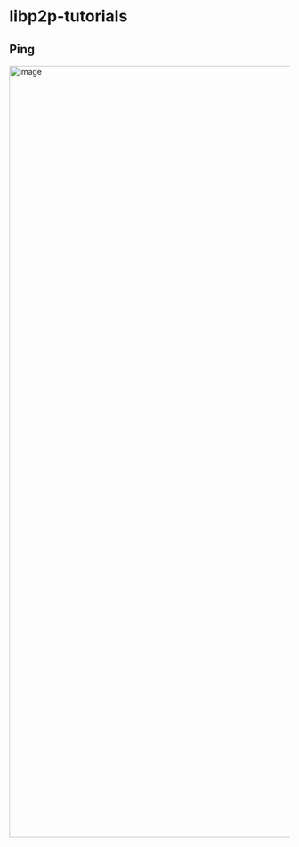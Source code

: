 ﻿# libp2p-tutorials

## Ping

<img width="1388" alt="image" src="https://user-images.githubusercontent.com/6128868/157485823-ade4ab0a-01a5-422e-9ecd-c2bcea70b3db.png">
